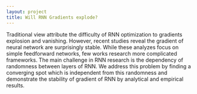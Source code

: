 ```yaml
---
layout: project
title: Will RNN Gradients explode?
---
```


Traditional view attribute the difficulty of RNN optimization to gradients explosion and vanishing. However, recent studies reveal the gradient of neural network are surprisingly stable. While these analyzes focus on simple feedforward networks, few works research more complicated frameworks. The main challenge in RNN research is the dependency of randomness between layers of RNN. We address this problem by finding a converging spot which is independent from this randomness and demonstrate the stability of gradient of RNN by analytical and empirical results.